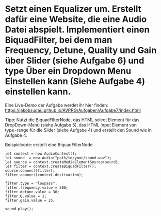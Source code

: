 # Setzt einen Equalizer um. Erstellt dafür eine Website, die eine Audio Datei abspielt. Implementiert einen BiquadFilter, bei dem man Frequency, Detune, Quality und Gain über Slider (siehe Aufgabe 6) und type Über ein Dropdown Menu Einstellen kann (Siehe Aufgabe 4) einstellen kann.

Eine Live-Demo der Aufgabe werdet ihr hier finden: https://jakobsudau.github.io/AVPRG/Aufgaben/Aufgabe7/index.html

Tipp: Nutzt die BiquadFilterNode, das HTML select Element für das DropDown-Menü (siehe Aufgabe 5), das HTML Input Element von type=range für die Slider (siehe Aufgabe 4) und erstellt den Sound wie in Aufgabe 4.

Beispielcode: erstellt eine BiquadFilterNode
```
let context = new AudioContext();
let sound  = new Audio("path/to/your/sound.wav");
let source = context.createMediaElementSource(sound);
let filter = context.createBiquadFilter();
source.connect(filter);
filter.connect(context.destination);

filter.type = "lowpass";
filter.frequency.value = 500;
filter.detune.value = 30;
filter.Q.value = 1;
filter.gain.value = 25;

sound.play();
```